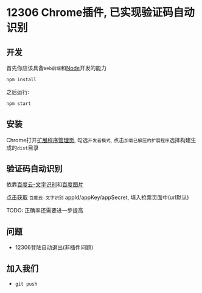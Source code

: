 # 12306 Chrome插件, 已实现验证码自动识别

## 开发

首先你应该具备`Web前端`和[Node](https://nodejs.org/en/)开发的能力

```sh
npm install
```

之后运行:

```sh
npm start
```

## 安装

Chrome打开[扩展程序管理页](chrome://extensions/), 勾选`开发者模式`, 点击`加载已解压的扩展程序`选择构建生成的`dist`目录

## 验证码自动识别

依靠[百度云-文字识别](http://ai.baidu.com/tech/ocr)和[百度图片](http://image.baidu.com/)

[点击获取](https://console.bce.baidu.com/ai/?_=1515743332854#/ai/ocr/app/list) `百度云-文字识别` appId/appKey/appSecret, 填入抢票页面中(url默认)

TODO: 正确率还需要进一步提高

## 问题

- 12306登陆自动退出(非插件问题)

## 加入我们

- `git push`

